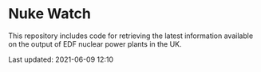 # Nuke Watch

This repository includes code for retrieving the latest information available on the output of EDF nuclear power plants in the UK.

Last updated: 2021-06-09 12:10